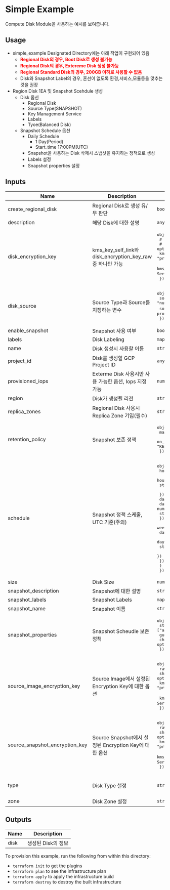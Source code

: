 # Simple Example

Compute Disk Module을 사용하는 예시를 보여줍니다. 


## Usage

- simple_example Designated Directory에는 아래 작업이 구현되어 있음
  - <span style="color:red"><b>Regional Disk의 경우, Boot Disk로 생성 불가능</b></span>
  - <span style="color:red"><b>Regional Disk의 경우, Extereme Disk 생성 불가능</b></span>
  - <span style="color:red"><b>Regional Standard Disk의 경우, 200GB 이하로 사용할 수 없음</b></span>
  - Disk와 Snapshot Label의 경우, 혼선이 없도록 환경,서비스,모듈등을 맞추는것을 권장
- Region Disk 1EA 및 Snapshot Scehdule 생성
  - Disk 옵션
    - Regional Disk
    - Source Type(SNAPSHOT)
    - Key Management Service 
    - Labels 
    - Tyoe(Balanced Disk)
  - Snapshot Schedule 옵션
    - Daily Schedule 
      - 1 Day(Period)
      - Start_time 17:00PM(UTC) 
    - Snapshot을 사용하는 Disk 삭제시 스냅샷을 유지하는 정책으로 생성
    - Labels 설정
    - Snapshot properties 설정


<!-- BEGINNING OF PRE-COMMIT-TERRAFORM DOCS HOOK -->
## Inputs

| Name | Description | Type | Default | Required |
|------|-------------|------|---------|:--------:|
| create\_regional\_disk | Regional Disk로 생성 유/무 판단 | `bool` | `false` | no |
| description | 해당 Disk에 대한 설명 | `any` | n/a | yes |
| disk\_encryption\_key | kms_key_self_link와 disk_encryption_key_raw 중 하나만 가능 | <pre>object({<br>    # raw_key                 = optional(string)<br>    # sha256                  = optional(string)<br>    kms_key_self_link       = optional(string) # ex) "projects/PROJECT_ID/locations/global/keyRings/KEYRINGS_NAME/cryptoKeys/KEY_NAME"<br>    kms_key_service_account = optional(string) # ex) "KMS 권한이 있는 Service Account"<br>  })</pre> | `{}` | no |
| disk\_source | Source Type과 Source를 지정하는 변수 | <pre>object({<br>    source_type = string # ex) "IMAGE", "SNAPSHOT", "null"(blank-disk)<br>    source      = optional(string)# ex) "IMAGE의 예시 projects/IMAGE_FAMILY/global/images/IMAGE_NAME"<br>  })</pre> | <pre>{<br>  "source_type": ""<br>}</pre> | no |
| enable\_snapshot | Snapshot 사용 여부 | `bool` | `false` | no |
| labels | Disk Labeling  | `map(string)` | `{}` | no |
| name | Disk 생성시 사용할 이름 | `string` | n/a | yes |
| project\_id | Disk를 생성할 GCP Project ID | `any` | n/a | yes |
| provisioned\_iops | Exterme Disk 사용시만 사용 가능한 옵션, Iops 지정 가능 | `number` | n/a | yes |
| region | Disk가 생성될 리전 | `string` | `"asia-northeast3"` | no |
| replica\_zones | Regional Disk 사용시 Replica Zone 기입(필수) | `string` | n/a | yes |
| retention\_policy | Snapshot 보존 정책 | <pre>object({<br>    max_retention_days    = number # ex) 14 <br>    on_source_disk_delete = optional(string) # ex) "KEEP_AUTO_SNAPSHOTS","APPLY_RETENTION_POLICY"<br>  })</pre> | <pre>{<br>  "max_retention_days": null<br>}</pre> | no |
| schedule | Snapshot 정책 스케줄, UTC 기준(주의) | <pre>object({<br>    hourly_schedule = optional(object({<br>      hours_in_cycle = number # ex) 1<br>      start_time     = string # ex) "17:00" <br>    }))<br>    daily_schedule = optional(object({<br>      days_in_cycle = number # ex) 1~24<br>      start_time    = string # ex) "12:00"<br>    }))<br>    weekly_schedule = optional(list(object({<br>      day_of_weeks = object({<br>        day        = string # ex) "MONDAY"<br>        start_time = string # ex) "19:00"<br>      })<br>      }))<br>    )<br>  })</pre> | `{}` | no |
| size | Disk Size | `number` | n/a | yes |
| snapshot\_description | Snapshot에 대한 설명 | `string` | n/a | yes |
| snapshot\_labels | Snapshot Labels | `map(string)` | `{}` | no |
| snapshot\_name | Snapshot 이름 | `string` | n/a | yes |
| snapshot\_properties | Snapshot Scheudle 보존 정책 | <pre>object({<br>    storage_locations = optional(list(string)) # ex) ["asia-northeast3"]<br>    guest_flush       = optional(bool) <br>    chain_name        = optional(string)<br>  })</pre> | `{}` | no |
| source\_image\_encryption\_key | Source Image에서 설정된 Encryption Key에 대한 옵션 | <pre>object({<br>    raw_key                 = optional(string)<br>    sha256                  = optional(string)<br>    kms_key_self_link       = optional(string) # ex) "projects/PROJECT_ID/locations/global/keyRings/KEYRINGS_NAME/cryptoKeys/KEY_NAME" <br>    kms_key_service_account = optional(string) # ex) "KMS 권한이 있는 Service Account"<br>  })</pre> | `{}` | no |
| source\_snapshot\_encryption\_key | Source Snapshot에서 설정된 Encryption Key에 대한 옵션 | <pre>object({<br>    raw_key                 = optional(string)<br>    sha256                  = optional(string)<br>    kms_key_self_link       = optional(string) # ex) "projects/PROJECT_ID/locations/global/keyRings/KEYRINGS_NAME/cryptoKeys/KEY_NAME"<br>    kms_key_service_account = optional(string) # ex) "KMS 권한이 있는 Service Account"<br>  })</pre> | `{}` | no |
| type | Disk Type 설정 | `string` | `"pd-balanced"`<br>`"pd-ssd"`<br>`"pd-standard"`<br>`"pd-extreme"` | no |
| zone | Disk Zone 설정 | `string` | n/a | yes |


## Outputs

| Name | Description |
|------|-------------|
| disk | 생성된 Disk의 정보 |

<!-- END OF PRE-COMMIT-TERRAFORM DOCS HOOK -->

To provision this example, run the following from within this directory:
- `terraform init` to get the plugins
- `terraform plan` to see the infrastructure plan
- `terraform apply` to apply the infrastructure build
- `terraform destroy` to destroy the built infrastructure
